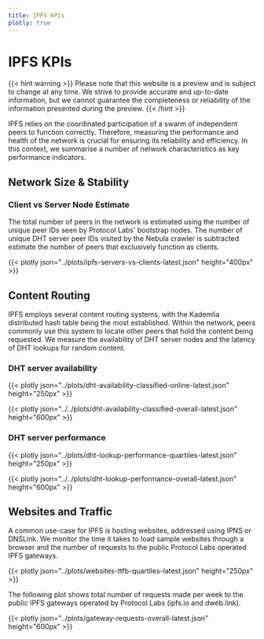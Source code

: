 ```yaml
---
title: IPFS KPIs
plotly: true
---
```

# IPFS KPIs

{{< hint warning >}}
Please note that this website is a preview and is subject to change at any time. 
We strive to provide accurate and up-to-date information, but we cannot guarantee 
the completeness or reliability of the information presented during the preview. 
{{< /hint >}}


IPFS relies on the coordinated participation of a swarm of independent peers to function correctly. Therefore, measuring the performance and health of the network is crucial for ensuring its reliability and efficiency. In this context, we summarise a number of network characteristics as key performance indicators. 

## Network Size & Stability

### Client vs Server Node Estimate

The total number of peers in the network is estimated using the number of unique peer IDs seen by Protocol Labs' bootstrap nodes. The number of unique DHT server peer IDs visited by the Nebula crawler is subtracted estimate the number of peers that exclusively function as clients.

{{< plotly json="../plots/ipfs-servers-vs-clients-latest.json" height="400px" >}}

## Content Routing 

IPFS employs several content routing systems, with the Kademlia distributed hash table being the most established. Within the network, peers commonly use this system to locate other peers that hold the content being requested. We measure the availability of DHT server nodes and the latency of DHT lookups for random content.

### DHT server availability

{{< plotly json="../plots/dht-availability-classified-online-latest.json" height="250px" >}}

{{< plotly json="../../plots/dht-availability-classified-overall-latest.json" height="600px" >}}

### DHT server performance

{{< plotly json="../plots/dht-lookup-performance-quartiles-latest.json" height="250px" >}}

{{< plotly json="../../plots/dht-lookup-performance-overall-latest.json" height="600px" >}}

## Websites and Traffic

A common use-case for IPFS is hosting websites, addressed using IPNS or DNSLink. We monitor the time it takes to load sample websites through a browser and the number of requests to the public Protocol Labs operated IPFS gateways. 

{{< plotly json="../plots/websites-ttfb-quartiles-latest.json" height="250px" >}}

The following plot shows total number of requests made per week to the public IPFS gateways operated by Protocol Labs (ipfs.io and dweb.link).

{{< plotly json="../plots/gateway-requests-overall-latest.json" height="600px" >}}

